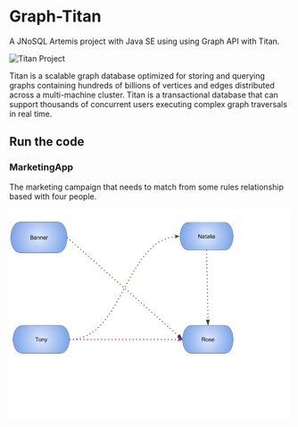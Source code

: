 # Graph-Titan

A JNoSQL Artemis project with Java SE using using Graph API with Titan.

![Titan Project](http://titan.thinkaurelius.com/images/titan-logo2.png)

Titan is a scalable graph database optimized for storing and querying graphs 
containing hundreds of billions of vertices and edges distributed across a multi-machine cluster.
 Titan is a transactional database that can support thousands of concurrent users executing complex graph traversals in
  real time.


## Run the code

### MarketingApp


The marketing campaign that needs to match from some rules relationship based with four people.

![MarketingApp](Marketing.png)


